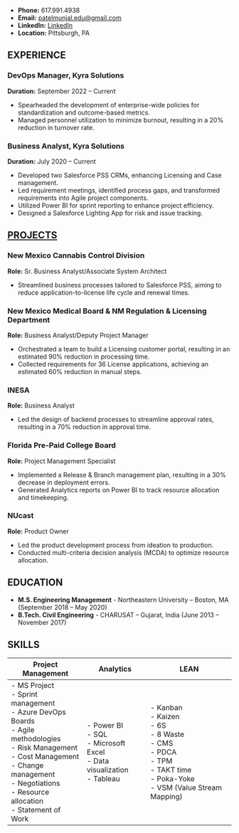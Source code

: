 * **Phone:** 617.991.4938
* **Email:** patelmunjal.edu@gmail.com
* **LinkedIn:** [LinkedIn](https://www.linkedin.com/in/munjalpatel03/)
* **Location:** Pittsburgh, PA

## EXPERIENCE

### DevOps Manager, Kyra Solutions
**Duration:** September 2022 – Current
  - Spearheaded the development of enterprise-wide policies for standardization and outcome-based metrics.
  - Managed personnel utilization to minimize burnout, resulting in a 20% reduction in turnover rate.

### Business Analyst, Kyra Solutions
**Duration:** July 2020 – Current
  - Developed two Salesforce PSS CRMs, enhancing Licensing and Case management.
  - Led requirement meetings, identified process gaps, and transformed requirements into Agile project components.
  - Utilized Power BI for sprint reporting to enhance project efficiency.
  - Designed a Salesforce Lighting App for risk and issue tracking.

## [PROJECTS](Projects.md)

### New Mexico Cannabis Control Division
**Role:** Sr. Business Analyst/Associate System Architect
  - Streamlined business processes tailored to Salesforce PSS, aiming to reduce application-to-license life cycle and renewal times.

### New Mexico Medical Board & NM Regulation & Licensing Department
**Role:** Business Analyst/Deputy Project Manager
  - Orchestrated a team to build a Licensing customer portal, resulting in an estimated 90% reduction in processing time.
  - Collected requirements for 36 License applications, achieving an estimated 60% reduction in manual steps.

### INESA
**Role:** Business Analyst
  - Led the design of backend processes to streamline approval rates, resulting in a 70% reduction in approval time.

### Florida Pre-Paid College Board
**Role:** Project Management Specialist
  - Implemented a Release & Branch management plan, resulting in a 30% decrease in deployment errors.
  - Generated Analytics reports on Power BI to track resource allocation and timekeeping.

### NUcast
**Role:** Product Owner
  - Led the product development process from ideation to production.
  - Conducted multi-criteria decision analysis (MCDA) to optimize resource allocation.

## EDUCATION

* **M.S. Engineering Management** - Northeastern University – Boston, MA (September 2018 – May 2020)
* **B.Tech. Civil Engineering** - CHARUSAT – Gujarat, India (June 2013 – November 2017)

## SKILLS

| **Project Management**                                     | **Analytics**                                           | **LEAN**                                                 |
|------------------------------------------------------------|---------------------------------------------------------|----------------------------------------------------------|
| - MS Project<br>- Sprint management<br>- Azure DevOps Boards<br>- Agile methodologies<br>- Risk Management<br>- Cost Management<br>- Change management<br>- Negotiations<br>- Resource allocation<br>- Statement of Work | - Power BI<br>- SQL<br>- Microsoft Excel<br>- Data visualization<br>- Tableau | - Kanban<br>- Kaizen<br>- 6S<br>- 8 Waste<br>- CMS<br>- PDCA<br>- TPM<br>- TAKT time<br>- Poka-Yoke<br>- VSM (Value Stream Mapping) |

